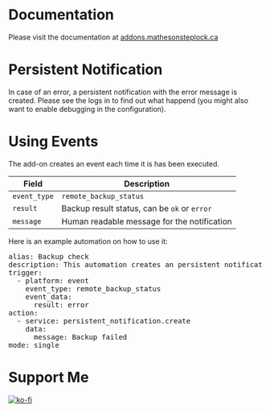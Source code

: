 # Documentation

Please visit the documentation at [addons.mathesonsteplock.ca](https://addons.mathesonsteplock.ca/docs/addons/remote-backup/basic-config)

# Persistent Notification

In case of an error, a persistent notification with the error message is created. Please see the logs in to find out what happend (you might also want to enable debugging in the configuration).

# Using Events

The add-on creates an event each time it is has been executed.

| Field        | Description                                  |
| ------------ | -------------------------------------------- |
| `event_type` | `remote_backup_status`                       |
| `result`     | Backup result status, can be `ok` or `error` |
| `message`    | Human readable message for the notification  |

Here is an example automation on how to use it:
<pre>
alias: Backup check
description: This automation creates an persistent notification in case the backup fails.
trigger:
  - platform: event
    event_type: remote_backup_status
    event_data:
      result: error
action:
  - service: persistent_notification.create
    data:
      message: Backup failed
mode: single
</pre>
# Support Me

[![ko-fi](https://ko-fi.com/img/githubbutton_sm.svg)](https://ko-fi.com/mathesonsteplock)
